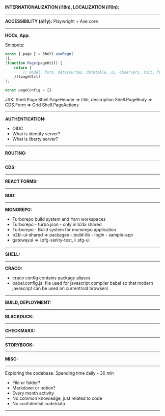 **INTERNATIONALIZATION (i18n), LOCALIZATION (l10n):**

---

**ACCESSIBILITY (a11y):** Playwright + Axe core

---

**HOCs, App:**

Snippets:

```javascript
const { page } = Shell.usePage(
[],
(function Page(pageUtil) {
	return {
		// model, form, datasources, datatable, ui, observers, init, functions ... etc
	})(pageUtil)
);

const pageConfig = {}
```

JSX:
Shell.Page
Shell.PageHeader => title, description
Shell.PageBody => CDS.Form => Grid
Shell.PageActions

---

**AUTHENTICATION:**

- OIDC
- What is identity server?
- What is liberty server?

---

**ROUTING:**

---

**CDS:**

---

**REACT FORMS:**

---

**BDD:**

---

**MONOREPO:**

- Turborepo build system and Yarn workspaces
- Turborepo - turbo.json - only in b2bi shared
- Turborepo - Build system for monorepo application
- b2bi-ui-shared => packages - build-lib - login - sample-app
- gatewayui => i.sfg-sanity-test, ii.sfg-ui

---

**SHELL:**

---

**CRACO:**

- craco config contains package aliases
- babel.config.js: file used for javascript compiler babel so that modern javascript can be used on current/old browsers

---

**BUILD, DEPLOYMENT:**

---

**BLACKDUCK:**

---

**CHECKMARX:**

---

**STORYBOOK:**

---

**MISC:**

---

Exploring the codebase. Spending time daily - 30 min

- File or folder?
- Markdown or notion?
- Every month activity
- No common knowledge, just related to code
- No confidential code/data

---
